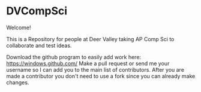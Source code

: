 DVCompSci
=========
Welcome!

This is a Repository for people at Deer Valley taking AP Comp Sci to collaborate and test ideas.

Download the github program to easily add work here: https://windows.github.com/
Make a pull request or send me your username so I can add you to the main list of contributors.
After you are made a contributor you don't need to use a fork since you can already make changes.
